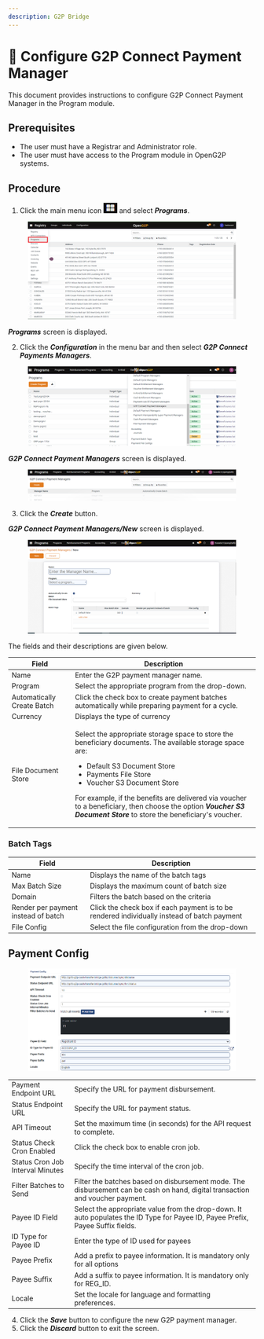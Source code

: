 ```yaml
---
description: G2P Bridge
---
```


# 📔 Configure G2P Connect Payment Manager

This document provides instructions to configure G2P Connect Payment Manager in the Program module.

## Prerequisites

* The user must have a Registrar and Administrator role.
* The user must have access to the Program module in OpenG2P systems.

## Procedure

1. Click the main menu icon ![](../../.gitbook/assets/main-menu.png) and select _**Programs**_.

<figure><img src="../../.gitbook/assets/menu-program (1).png" alt=""><figcaption></figcaption></figure>

_**Programs**_ screen is displayed.

2. Click the _**Configuration**_ in the menu bar and then select _**G2P Connect Payments Managers**_.

<figure><img src="../../.gitbook/assets/g2p-connect-payment-mngrs.png" alt=""><figcaption></figcaption></figure>

_**G2P Connect Payment Managers**_ screen is displayed.

<figure><img src="../../.gitbook/assets/g2p-connect-payment-mngrs-screen.png" alt=""><figcaption></figcaption></figure>

3. Click the _**Create**_ button.

_**G2P Connect Payment Managers/New**_ screen is displayed.

<figure><img src="../../.gitbook/assets/g2p-connect-payment-mngrs-new.png" alt=""><figcaption></figcaption></figure>

The fields and their descriptions are given below.

| Field                      | Description                                                                                                                                                                                                                                                                                                                                                                                                                |
| -------------------------- | -------------------------------------------------------------------------------------------------------------------------------------------------------------------------------------------------------------------------------------------------------------------------------------------------------------------------------------------------------------------------------------------------------------------------- |
| Name                       | Enter the G2P payment manager name.                                                                                                                                                                                                                                                                                                                                                                                        |
| Program                    | Select the appropriate program from the drop-down.                                                                                                                                                                                                                                                                                                                                                                         |
| Automatically Create Batch | Click the check box to create payment batches automatically while preparing payment for a cycle.                                                                                                                                                                                                                                                                                                                           |
| Currency                   | Displays the type of currency                                                                                                                                                                                                                                                                                                                                                                                              |
| File Document Store        | <p>Select the appropriate storage space to store the beneficiary documents. The available storage space are: </p><ul><li>Default S3 Document Store</li><li>Payments File Store</li><li>Voucher S3 Document Store</li></ul><p>For example, if the benefits are delivered via voucher to a beneficiary, then choose the option <em><strong>Voucher S3 Document Store</strong></em> to store the beneficiary's voucher.  </p> |

### Batch Tags

| Field                               | Description                                                                                 |
| ----------------------------------- | ------------------------------------------------------------------------------------------- |
| Name                                | Displays the name of the batch tags                                                         |
| Max Batch Size                      | Displays the maximum count of batch size                                                    |
| Domain                              | Filters the batch based on the criteria                                                     |
| Render per payment instead of batch | Click the check box if each payment is to be rendered individually instead of batch payment |
| File Config                         | Select the file configuration from the drop-down                                            |

## Payment Config



<figure><img src="../../.gitbook/assets/payment-config.png" alt=""><figcaption></figcaption></figure>

|                                  |                                                                                                                                 |
| -------------------------------- | ------------------------------------------------------------------------------------------------------------------------------- |
| Payment Endpoint URL             | Specify the URL for payment disbursement.                                                                                       |
| Status Endpoint URL              | Specify the URL for payment status.                                                                                             |
| API Timeout                      | Set the maximum time (in seconds) for the API request to complete.                                                              |
| Status Check Cron Enabled        | Click the check box to enable cron job.                                                                                         |
| Status Cron Job Interval Minutes | Specify the time interval of the cron job.                                                                                      |
| Filter Batches to Send           | Filter the batches based on disbursement mode. The disbursement can be cash on hand, digital transaction and voucher payment.   |
| Payee ID Field                   | Select the appropriate value from the drop-down. It auto populates the ID Type for Payee ID, Payee Prefix, Payee Suffix fields. |
| ID Type for Payee ID             | Enter the type of ID used for payees                                                                                            |
| Payee Prefix                     | Add a prefix to payee information. It is mandatory only for all options                                                         |
| Payee Suffix                     | Add a suffix to payee information. It is mandatory only for REG\_ID.                                                            |
| Locale                           | Set the locale for language and formatting preferences.                                                                         |

4. Click the _**Save**_ button to configure the new G2P payment manager.
5. Click the _**Discard**_ button to exit the screen.
